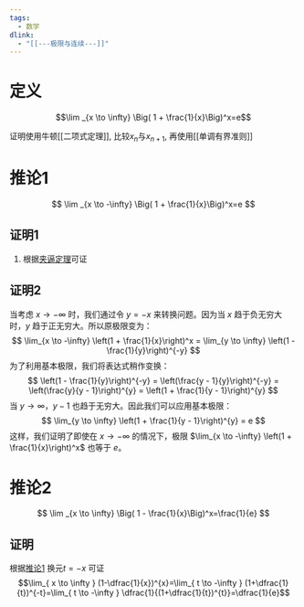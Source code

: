 ```yaml
---
tags:
  - 数学
dlink:
  - "[[---极限与连续---]]"
---
```

# 定义
$$\lim _{x \to \infty} \Big( 1 + \frac{1}{x}\Big)^x=e$$

证明使用牛顿[[二项式定理]], 比较$x_{n}$与$x_{n+1}$, 再使用[[单调有界准则]]

# 推论1
$$
\lim _{x \to -\infty} \Big( 1 + \frac{1}{x}\Big)^x=e
$$
## 证明1
1. 根据[夹逼定理](#夹逼定理)可证
## 证明2
当考虑 $x \to -\infty$ 时，我们通过令 $y = -x$ 来转换问题。因为当 $x$ 趋于负无穷大时，$y$ 趋于正无穷大。所以原极限变为：
$$
\lim_{x \to -\infty} \left(1 + \frac{1}{x}\right)^x = \lim_{y \to \infty} \left(1 - \frac{1}{y}\right)^{-y}
$$
为了利用基本极限，我们将表达式稍作变换：
$$
\left(1 - \frac{1}{y}\right)^{-y} = \left(\frac{y - 1}{y}\right)^{-y} = \left(\frac{y}{y - 1}\right)^{y} = \left(1 + \frac{1}{y - 1}\right)^{y}
$$
当 $y \to \infty$，$y - 1$ 也趋于无穷大。因此我们可以应用基本极限：
$$
\lim_{y \to \infty} \left(1 + \frac{1}{y - 1}\right)^{y} = e
$$
这样，我们证明了即使在 $x \to -\infty$ 的情况下，极限 $\lim_{x \to -\infty} \left(1 + \frac{1}{x}\right)^x$ 也等于 $e$。





# 推论2
$$
\lim _{x \to \infty} \Big( 1 - \frac{1}{x}\Big)^x=\frac{1}{e}
$$
## 证明
根据[推论1](#推论1) 换元$t=-x$ 可证
$$\lim_{ x \to \infty } (1-\dfrac{1}{x})^{x}=\lim_{ t \to -\infty } (1+\dfrac{1}{t})^{-t}=\lim_{ t \to -\infty } \dfrac{1}{(1+\dfrac{1}{t})^{t}}=\dfrac{1}{e}$$
